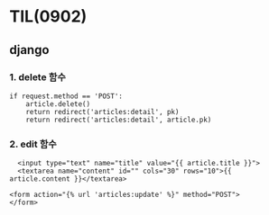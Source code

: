 # TIL(0902)

## django











### 1. delete 함수

```django
if request.method == 'POST':
	article.delete()
	return redirect('articles:detail', pk)
	return redirect('articles:detail', article.pk)
```





### 2. edit 함수

```django
  <input type="text" name="title" value="{{ article.title }}">
  <textarea name="content" id="" cols="30" rows="10">{{ article.content }}</textarea>
```

```django
<form action="{% url 'articles:update' %}" method="POST">
</form>
```

